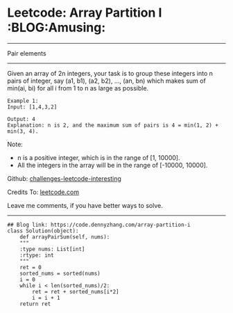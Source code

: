 
# Leetcode: Array Partition I     :BLOG:Amusing:

---

Pair elements  

---

Given an array of 2n integers, your task is to group these integers into n pairs of integer, say (a1, b1), (a2, b2), &#x2026;, (an, bn) which makes sum of min(ai, bi) for all i from 1 to n as large as possible.  

    Example 1:
    Input: [1,4,3,2]
    
    Output: 4
    Explanation: n is 2, and the maximum sum of pairs is 4 = min(1, 2) + min(3, 4).

Note:  

-   n is a positive integer, which is in the range of [1, 10000].
-   All the integers in the array will be in the range of [-10000, 10000].

Github: [challenges-leetcode-interesting](https://github.com/DennyZhang/challenges-leetcode-interesting/tree/master/problems/array-partition-i)  

Credits To: [leetcode.com](https://leetcode.com/problems/array-partition-i/description/)  

Leave me comments, if you have better ways to solve.  

---

    ## Blog link: https://code.dennyzhang.com/array-partition-i
    class Solution(object):
        def arrayPairSum(self, nums):
    	"""
    	:type nums: List[int]
    	:rtype: int
    	"""
    	ret = 0
    	sorted_nums = sorted(nums)
    	i = 0
    	while i < len(sorted_nums)/2:
    	    ret = ret + sorted_nums[i*2]
    	    i = i + 1
    	return ret

